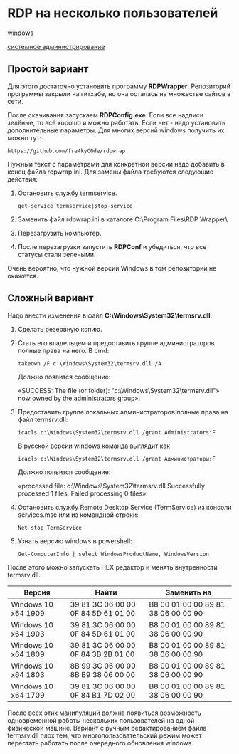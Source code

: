 # RDP на несколько пользователей

[windows](./meta_windows.md)

[системное администрирование](./meta_sistemnoe_administrirovanie.md)


## Простой вариант

Для этого достаточно установить программу **RDPWrapper**. Репозиторий программы
закрыли на гитхабе, но она осталась на множестве сайтов в сети.

После скачивания запускаем **RDPConfig.exe**. Если все надписи зелёные, 
то всё хорошо и можно работать. Если нет - надо установить дополнительные 
параметры. Для многих версий windows получить их можно тут:
```
https://github.com/fre4kyC0de/rdpwrap
```
Нужный текст с параметрами для конкретной версии надо добавить 
в конец файла rdpwrap.ini. Для замены файла требуются следующие действия:

1. Остановить службу termservice.
    ```
    get-service termservice|stop-service
    ```
   
1. Заменить файл rdpwrap.ini в каталоге C:\Program Files\RDP Wrapper\
1. Перезагрузить компьютер.
1. После перезагрузки запустить **RDPConf** и убедиться, что все статусы стали зелеными.
  
Очень вероятно, что нужной версии Windows в том репозитории не окажется.   

## Сложный вариант
  
Надо внести изменения в файл **C:\Windows\System32\termsrv.dll**. 
  
1. Сделать резервную копию.
1. Стать его владельцем и предоставить группе администраторов полные права на него. В cmd:
    ```
    takeown /F c:\Windows\System32\termsrv.dll /A
    ```
    Должно появится сообщение: 
    
    «SUCCESS: The file (or folder): "c:\Windows\System32\termsrv.dll"» 
    now owned by the administrators group».

1. Предоставить группе локальных администраторов полные права на файл termsrv.dll:
    ```
    icacls c:\Windows\System32\termsrv.dll /grant Administrators:F 
    ```
    
    В русской версии windows команда выглядит как 
    ```
    icacls c:\Windows\System32\termsrv.dll /grant Администраторы:F 
    ```
    
    Должно появится сообщение: 
    
    «processed file: c:\Windows\System32\termsrv.dll Successfully processed 1 files; Failed processing 0 files».

1. Остановить службу Remote Desktop Service (TermService) из консоли services.msc или из командной строки:
    ```
    Net stop TermService
    ```

1. Узнать версию windows в powershell:
    ```
    Get-ComputerInfo | select WindowsProductName, WindowsVersion
    ```
   
   
После этого можно запускать HEX редактор и менять внутренности termsrv.dll.

Версия | Найти | Заменить на
---|---|---
Windows 10 x64 1909	| 39 81 3C 06 00 00 0F 84 5D 61 01 00 | B8 00 01 00 00 89 81 38 06 00 00 90
Windows 10 x64 1903	| 39 81 3C 06 00 00 0F 84 5D 61 01 00 | B8 00 01 00 00 89 81 38 06 00 00 90
Windows 10 x64 1809	| 39 81 3C 06 00 00 0F 84 3B 2B 01 00 | B8 00 01 00 00 89 81 38 06 00 00 90
Windows 10 x64 1803	| 8B 99 3C 06 00 00 8B B9 38 06 00 00 | B8 00 01 00 00 89 81 38 06 00 00 90
Windows 10 x64 1709	| 39 81 3C 06 00 00 0F 84 B1 7D 02 00 | B8 00 01 00 00 89 81 38 06 00 00 90

После всех этих манипуляций должна появиться возможность одновременной работы нескольких
пользователей на одной физической машине. Вариант с ручным редактированием файла termsrv.dll
плох тем, что многопользовательский режим может перестать работать после очередного обновления windows.
